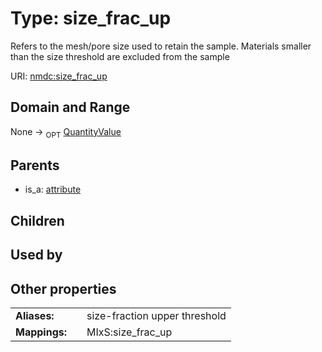 
# Type: size_frac_up


Refers to the mesh/pore size used to retain the sample. Materials smaller than the size threshold are excluded from the sample

URI: [nmdc:size_frac_up](https://microbiomedata/meta/size_frac_up)


## Domain and Range

None ->  <sub>OPT</sub> [QuantityValue](QuantityValue.md)

## Parents

 *  is_a: [attribute](attribute.md)

## Children


## Used by


## Other properties

|  |  |  |
| --- | --- | --- |
| **Aliases:** | | size-fraction upper threshold |
| **Mappings:** | | MIxS:size_frac_up |

